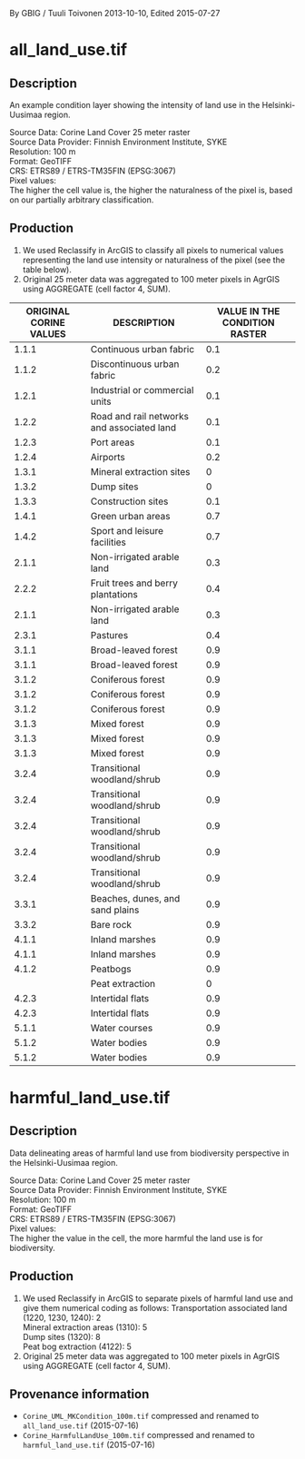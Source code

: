 By GBIG / Tuuli Toivonen 2013-10-10, Edited 2015-07-27

# all_land_use.tif
## Description
An example condition layer showing the intensity of land use in the
Helsinki-Uusimaa region.

Source Data: Corine Land Cover 25 meter raster  
Source Data Provider: Finnish Environment Institute, SYKE  
Resolution: 100 m  
Format: GeoTIFF  
CRS: ETRS89 / ETRS-TM35FIN (EPSG:3067)  
Pixel values:  
 The higher the cell value is, the higher the naturalness of the pixel is, based
 on our partially arbitrary classification.  

## Production

1. We used Reclassify in ArcGIS to classify all pixels to numerical values
representing the land use intensity or naturalness of the pixel (see the table
below).
2. Original 25 meter data was aggregated to 100 meter pixels in AgrGIS using
AGGREGATE (cell factor 4, SUM).

| ORIGINAL CORINE VALUES | DESCRIPTION | VALUE IN THE CONDITION RASTER |
|------------------------|-------------|-------------------------------|
| 1.1.1 | Continuous urban fabric | 0.1 |
| 1.1.2 | Discontinuous urban fabric | 0.2 |
| 1.2.1 | Industrial or commercial units | 0.1 |
| 1.2.2 | Road and rail networks and associated land | 0.1
| 1.2.3 | Port areas | 0.1 |
| 1.2.4 | Airports | 0.2 |
| 1.3.1 | Mineral extraction sites | 0 |
| 1.3.2 | Dump sites | 0 |
| 1.3.3 | Construction sites | 0.1 |
| 1.4.1 | Green urban areas | 0.7 |
| 1.4.2 | Sport and leisure facilities | 0.7 |
| 2.1.1 | Non-irrigated arable land | 0.3 |
| 2.2.2 | Fruit trees and berry plantations | 0.4 |
| 2.1.1 | Non-irrigated arable land | 0.3 |
| 2.3.1 | Pastures | 0.4 |
| 3.1.1 | Broad-leaved forest | 0.9 |
| 3.1.1 | Broad-leaved forest | 0.9 |
| 3.1.2 | Coniferous forest | 0.9 |
| 3.1.2 | Coniferous forest | 0.9 |
| 3.1.2 | Coniferous forest | 0.9 |
| 3.1.3 | Mixed forest | 0.9 |
| 3.1.3 | Mixed forest | 0.9 |
| 3.1.3 | Mixed forest | 0.9 |
| 3.2.4 | Transitional woodland/shrub | 0.9 |
| 3.2.4 | Transitional woodland/shrub | 0.9 |
| 3.2.4 | Transitional woodland/shrub | 0.9 |
| 3.2.4 | Transitional woodland/shrub | 0.9 |
| 3.2.4 | Transitional woodland/shrub | 0.9 |
| 3.3.1 | Beaches, dunes, and sand plains | 0.9 |
| 3.3.2 | Bare rock | 0.9 |
| 4.1.1 | Inland marshes | 0.9 |
| 4.1.1 | Inland marshes | 0.9 |
| 4.1.2 | Peatbogs | 0.9 |
|       | Peat extraction | 0 |
| 4.2.3 | Intertidal flats | 0.9 |
| 4.2.3 | Intertidal flats | 0.9 |
| 5.1.1 | Water courses | 0.9 |
| 5.1.2 | Water bodies | 0.9 |
| 5.1.2 | Water bodies | 0.9 |

# harmful_land_use.tif

## Description
Data delineating areas of harmful land use from biodiversity perspective in the
Helsinki-Uusimaa region.

Source Data: Corine Land Cover 25 meter raster  
Source Data Provider: Finnish Environment Institute, SYKE  
Resolution: 100 m  
Format: GeoTIFF  
CRS: ETRS89 / ETRS-TM35FIN (EPSG:3067)  
Pixel values:  
 The higher the value in the cell, the more harmful the land use is for
 biodiversity.  

## Production

1. We used Reclassify in ArcGIS to separate pixels of harmful land use and give
them numerical coding as follows:
	Transportation associated land (1220, 1230, 1240): 2  
	Mineral extraction areas (1310): 5  
	Dump sites (1320): 8  
	Peat bog extraction (4122): 5  
2. Original 25 meter data was aggregated to 100 meter pixels in AgrGIS using
AGGREGATE (cell factor 4, SUM).


## Provenance information

- `Corine_UML_MKCondition_100m.tif` compressed and renamed to `all_land_use.tif` (2015-07-16)
- `Corine_HarmfulLandUse_100m.tif` compressed and renamed to `harmful_land_use.tif` (2015-07-16)
